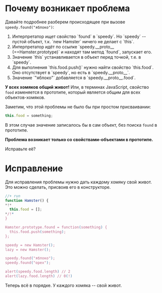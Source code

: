# Почему возникает проблема

Давайте подробнее разберем происходящее при вызове `speedy.found("яблоко")`:
<ol>
<li>Интерпретатор ищет свойство `found` в `speedy`. Но `speedy` -- пустой объект, т.к. `new Hamster` ничего не делает с `this`.</li>
<li>Интерпретатор идёт по ссылке `speedy.__proto__ (==Hamster.prototype)` и находят там метод `found`, запускает его.</li>
<li>Значение `this` устанавливается в объект перед точкой, т.е. в `speedy`.</li>
<li>Для выполнения `this.food.push()` нужно найти свойство `this.food`. Оно отсутствует в `speedy`, но есть в `speedy.__proto__`.</li>
<li>Значение `"яблоко"` добавляется в `speedy.__proto__.food`.</li>
</ol>

**У всех хомяков общий живот!** Или, в терминах JavaScript, свойство `food` изменяется в прототипе, который является общим для всех объектов-хомяков.

Заметим, что этой проблемы не было бы при простом присваивании:

```js
this.food = something;
```

В этом случае значение записалось бы в сам объект, без поиска `found` в прототипе.

**Проблема возникает только со свойствами-объектами в прототипе.**

Исправьте её?

# Исправление

Для исправления проблемы нужно дать каждому хомяку свой живот. Это можно сделать, присвоив его в конструкторе.

```js
//+ run
function Hamster() { 
*!*
  this.food = [];
*/!*
}

Hamster.prototype.found = function(something) {
  this.food.push(something);
};

speedy = new Hamster();
lazy = new Hamster();

speedy.found("яблоко");
speedy.found("орех");

alert(speedy.food.length) // 2
alert(lazy.food.length) // 0(!)
```

Теперь всё в порядке. У каждого хомяка -- свой живот.